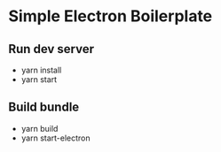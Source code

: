 # Simple Electron Boilerplate

## Run dev server
- yarn install
- yarn start

## Build bundle
- yarn build
- yarn start-electron
